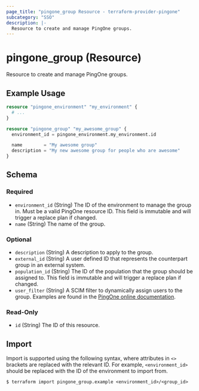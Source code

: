 ```yaml
---
page_title: "pingone_group Resource - terraform-provider-pingone"
subcategory: "SSO"
description: |-
  Resource to create and manage PingOne groups.
---
```


# pingone_group (Resource)

Resource to create and manage PingOne groups.

## Example Usage

```terraform
resource "pingone_environment" "my_environment" {
  # ...
}

resource "pingone_group" "my_awesome_group" {
  environment_id = pingone_environment.my_environment.id

  name        = "My awesome group"
  description = "My new awesome group for people who are awesome"
}
```

<!-- schema generated by tfplugindocs -->
## Schema

### Required

- `environment_id` (String) The ID of the environment to manage the group in.  Must be a valid PingOne resource ID.  This field is immutable and will trigger a replace plan if changed.
- `name` (String) The name of the group.

### Optional

- `description` (String) A description to apply to the group.
- `external_id` (String) A user defined ID that represents the counterpart group in an external system.
- `population_id` (String) The ID of the population that the group should be assigned to.  This field is immutable and will trigger a replace plan if changed.
- `user_filter` (String) A SCIM filter to dynamically assign users to the group.  Examples are found in the [PingOne online documentation](https://docs.pingidentity.com/bundle/pingone/page/kti1564020489340.html).

### Read-Only

- `id` (String) The ID of this resource.

## Import

Import is supported using the following syntax, where attributes in `<>` brackets are replaced with the relevant ID.  For example, `<environment_id>` should be replaced with the ID of the environment to import from.

```shell
$ terraform import pingone_group.example <environment_id>/<group_id>
```
